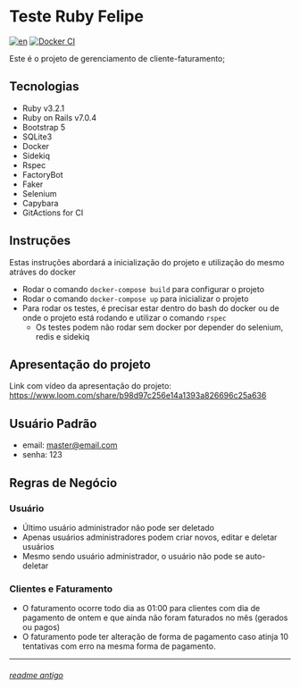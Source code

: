 
# Teste Ruby Felipe
[![en](https://img.shields.io/badge/lang-en-red.svg)](https://github.com/monde-testes/teste-ruby-felipe/blob/main/README.en.md)
[![Docker CI](https://github.com/monde-testes/teste-ruby-felipe/actions/workflows/dockerci.yml/badge.svg?branch=main)](https://github.com/monde-testes/teste-ruby-felipe/actions/workflows/dockerci.yml?query=branch%3Amain)

Este é o projeto de gerenciamento de cliente-faturamento;

## Tecnologias

- Ruby v3.2.1
- Ruby on Rails v7.0.4
- Bootstrap 5
- SQLite3
- Docker
- Sidekiq
- Rspec
- FactoryBot
- Faker
- Selenium
- Capybara
- GitActions for CI

## Instruções

Estas instruções abordará a inicialização do projeto e utilização do mesmo atráves do docker

- Rodar o comando `docker-compose build` para configurar o projeto
- Rodar o comando `docker-compose up` para inicializar o projeto
- Para rodar os testes, é precisar estar dentro do bash do docker ou de onde o projeto está rodando e utilizar o comando `rspec`
    - Os testes podem não rodar sem docker por depender do selenium, redis e sidekiq

## Apresentação do projeto
Link com vídeo da apresentação do projeto: https://www.loom.com/share/b98d97c256e14a1393a826696c25a636

## Usuário Padrão
- email: master@email.com
- senha: 123

## Regras de Negócio

### Usuário
- Último usuário administrador não pode ser deletado
- Apenas usuários administradores podem criar novos, editar e deletar usuários
- Mesmo sendo usuário administrador, o usuário não pode se auto-deletar

### Clientes e Faturamento
- O faturamento ocorre todo dia as 01:00 para clientes com dia de pagamento de ontem e que ainda não foram faturados no mês (gerados ou pagos)
- O faturamento pode ter alteração de forma de pagamento caso atinja 10 tentativas com erro na mesma forma de pagamento.

***
###### [readme antigo](https://github.com/monde-testes/teste-ruby-felipe/blob/3bdec39ac9eebabe06a83fb53418ff42e62ccdbf/README.md)